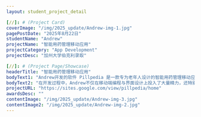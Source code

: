 ```yaml
---
layout: student_project_detail

[//]: # (Project Card)
coverImage: "/img/2025_update/Andrew-img-1.jpg"
pagePostDate: "2025年8月22日"
studentName: "Andrew"
projectName: "智能用药管理移动应用"
projectCategory: "App Development"
projectDesc: "加州大学伯克利录取"

[//]: # (Project Page/Showcase)
headerTitle: "智能用药管理移动应用"
bodyText1: "Andrew开发的软件 Pillpedia 是一款专为老年人设计的智能用药管理移动应用。它能够帮助用户轻松管理每日的用药时间表，避免因遗忘或混乱而漏服药物。应用界面简洁友好，提供清晰的提醒功能，确保用户按时服药。同时，它还整合了药物信息库和个性化用户档案，帮助用户随时查看药物详情与用药记录，提升安全性和便利性。"
bodyText2: "在开发过程中，Andrew不仅在移动端编程与界面设计上投入了大量精力，还特别关注用户体验，尤其是老年人对应用操作的习惯与需求。最终呈现的成果既是一款可靠的“智能药盒”，也是对科技助力健康生活的生动实践，展现了他们在技术与社会责任结合上的探索。"
projectURL: "https://sites.google.com/view/pillpedia/home"
awardsDesc: ""
contentImage: "/img/2025_update/Andrew-img-3.jpg"
contentImage2: "/img/2025_update/Andrew-img-2.jpg"
---
```

